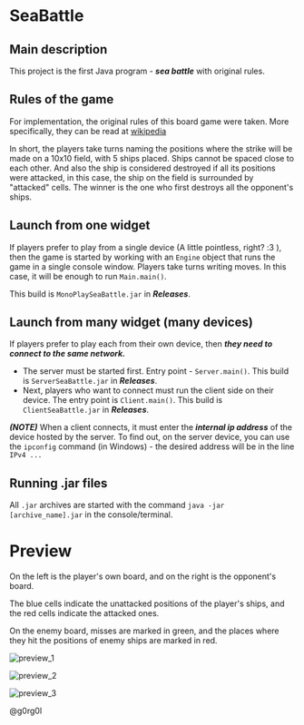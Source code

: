 # SeaBattle

## Main description
This project is the first Java program - ***sea battle*** with original rules.

## Rules of the game
For implementation, the original rules of this board game were taken. More specifically, they can be read at [wikipedia](https://en.wikipedia.org/wiki/Battleship_(game))

In short, the players take turns naming the positions where the strike will be made on a 10x10 field, with 5 ships placed. Ships cannot be spaced close to each other. And also the ship is considered destroyed if all its positions were attacked, in this case, the ship on the field is surrounded by "attacked" cells. The winner is the one who first destroys all the opponent's ships.

## Launch from one widget
If players prefer to play from a single device (A little pointless, right? :З ), then the game is started by working with an `Engine` object that runs the game in a single console window. Players take turns writing moves.
In this case, it will be enough to run `Main.main()`.

This build is `MonoPlaySeaBattle.jar` in ***Releases***.

## Launch from many widget (many devices)
If players prefer to play each from their own device, then ***they need to connect to the same network.***

- The server must be started first. Entry point - `Server.main()`. This build is `ServerSeaBattle.jar` in ***Releases***.
- Next, players who want to connect must run the client side on their device. The entry point is `Client.main()`. This build is `ClientSeaBattle.jar` in ***Releases***.

***(NOTE)*** When a client connects, it must enter the ***internal ip address*** of the device hosted by the server. To find out, on the server device, you can use the `ipconfig` command (in Windows) - the desired address will be in the line `IPv4 ...`

## Running .jar files
All `.jar` archives are started with the command `java -jar [archive_name].jar` in the console/terminal.

# Preview
On the left is the player's own board, and on the right is the opponent's board.

The blue cells indicate the unattacked positions of the player's ships, and the red cells indicate the attacked ones.

On the enemy board, misses are marked in green, and the places where they hit the positions of enemy ships are marked in red.

![preview_1](https://github.com/g0rg0l/SeaBattle_JavaHelloWorld/blob/master/preview/preview_1.png)

![preview_2](https://github.com/g0rg0l/SeaBattle_JavaHelloWorld/blob/master/preview/preview_2.png)

![preview_3](https://github.com/g0rg0l/SeaBattle_JavaHelloWorld/blob/master/preview/preview_3.png)

@g0rg0l
